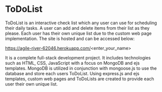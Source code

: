 # ToDoList

ToDoList is an interactive check list which any user can use for scheduling their daily tasks. A user can add and delete items from their list as they please. Each user has their own unique list due to the custom web page implementation. The site is hosted and can be accessed below:

https://agile-river-62046.herokuapp.com/<enter_your_name>

It is a complete full-stack development project. It includes technologies such as HTML, CSS, JavaScript with a focus on MongoDB and ejs templates. MongoDB is utilized in conjunction with mongoose.js to use the database and store each users ToDoList. Using express.js and ejs templates, custom web pages and ToDoLists are created to provide each user their own unique list.
